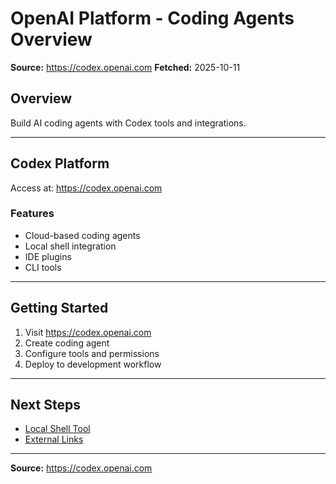 # OpenAI Platform - Coding Agents Overview

**Source:** https://codex.openai.com
**Fetched:** 2025-10-11

## Overview

Build AI coding agents with Codex tools and integrations.

---

## Codex Platform

Access at: https://codex.openai.com

### Features

- Cloud-based coding agents
- Local shell integration
- IDE plugins
- CLI tools

---

## Getting Started

1. Visit https://codex.openai.com
2. Create coding agent
3. Configure tools and permissions
4. Deploy to development workflow

---

## Next Steps

- [Local Shell Tool](./local-shell-tool.md)
- [External Links](./external-links.md)

---

**Source:** https://codex.openai.com

